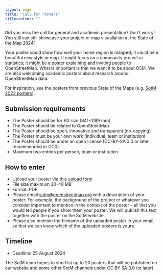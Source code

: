 ```yaml
---
layout: page
title: "Call for Posters"
titlecontent: ""
---
```


Did you miss the call for general and academic presentation? Don't worry! You still can still showcase your project or map visualiation at the State of the Map 2024! 

Your poster could show how well your home region is mapped; it could be a beautiful new style or map. It might focus on a community project or statistics; it might be a poster explaining and inviting people to  OpenStreetMap. What is important is that we want it to be about OSM. We  are also welcoming academic posters about research around OpenStreetMap  data.

For inspiration, see the posters from previous State of the Maps (e.g. [SotM 2022 posters](https://2022.stateofthemap.org/posters/)).

## Submission requirements

* The Poster should be for A0 size (841×1189 mm)
* The Poster should be related to OpenStreetMap
* The Poster should be open, innovative and transparent (no-copying)
* The Poster must be your own work (individual, team or institution)
* The Poster should be under an open license (CC-BY-SA 3.0 or later recommended or CC0)
* Maximum two entries per person, team or institution

## How to enter

* Upload your poster via [this upload form](https://files.osmfoundation.org/s/5gMewMw6FTFHF7A)
* File size maximum 30-40 MB
* Format: PDF
* Please  email sotm@openstreetmap.org with a description of your poster. For  example, the background of the project or whatever you consider  important to mention in the context of the poster – all that you would  tell people if you show them your poster. We will publish this text  together with the poster on the SotM website.
* Please  also mention the filename of the uploaded poster in your email, so that  we can know which of the uploaded posters is yours.


## Timeline

* Deadline: 25 August 2024

The SotM team hopes to shortlist up to 20 posters that will be published on our website and some other SotM channels under CC BY SA 3.0 (or later)
